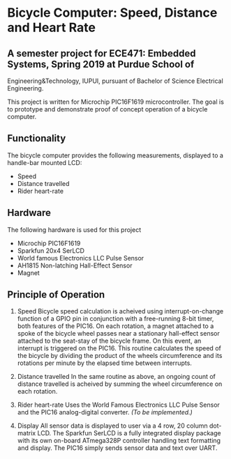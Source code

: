 # Bicycle Computer: Speed, Distance and Heart Rate

## A semester project for ECE471: Embedded Systems, Spring 2019 at Purdue School of 
Engineering&Technology, IUPUI, pursuant of Bachelor of Science Electrical Engineering.

This project is written for Microchip PIC16F1619 microcontroller. The goal is to prototype and 
demonstrate proof of concept operation of a bicycle computer.

## Functionality
The bicycle computer provides the following measurements, displayed to a handle-bar mounted 
LCD:

- Speed
- Distance travelled
- Rider heart-rate

## Hardware
The following hardware is used for this project

- Microchip PIC16F1619
- Sparkfun 20x4 SerLCD
- World famous Electronics LLC Pulse Sensor
- AH1815 Non-latching Hall-Effect Sensor
- Magnet

## Principle of Operation
1. Speed
Bicycle speed calculation is acheived using interrupt-on-change function of a GPIO pin in 
conjunction with a free-running 8-bit timer, both features of the PIC16. On each rotation, a 
magnet attached to a spoke of the bicycle wheel passes near a stationary hall-effect sensor 
attached to the seat-stay of the bicycle frame. On this event, an interrupt is triggered on 
the PIC16. This routine calculates the speed of the bicycle by dividing the product of the 
wheels circumference and its rotations per minute by the elapsed time between interrupts.

2. Distance travelled
In the same routine as above, an ongoing count of distance travelled is acheived by summing 
the wheel circumference on each rotation.

3. Rider heart-rate 
Uses the World Famous Electronics LLC Pulse Sensor and the PIC16 analog-digital converter. 
*(To be implemented.)*

4. Display
All sensor data is displayed to user via a 4 row, 20 column dot-matrix LCD. The Sparkfun 
SerLCD is a fully integrated display package with its own on-board ATmega328P controller 
handling text formatting and display. The PIC16 simply sends sensor data and text over UART.


